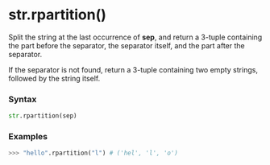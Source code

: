 # str.rpartition()

Split the string at the last occurrence of **sep**, and return a 3-tuple containing the part before the separator, the separator itself, and the part after the separator.

If the separator is not found, return a 3-tuple containing two empty strings, followed by the string itself.

### Syntax

```python
str.rpartition(sep)
```

### Examples

```python
>>> "hello".rpartition("l") # ('hel', 'l', 'o')
```